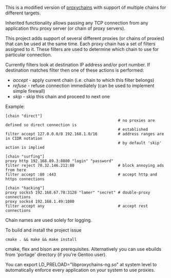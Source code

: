 This is a modified version of [proxychains](http://proxychains.sourceforge.net/) with support of multiple chains for different targets.

Inherited functionality allows passing any TCP connection from any application thru proxy server (or chain of proxy servers).

This project adds support of several different proxies (or chains of proxies) that can be used at the same time. Each proxy chain has a set of filters assigned to it. These filters are used to determine which chain to use for particular connection. 

Currently filters look at destination IP address and/or port number. If destination matches filter then one of these actions is performed:
* _accept_ - apply current chain (i.e. chain to which this filter belongs)
* _refuse_ - refuse connection immediately (can be used to implement simple firewall)
* _skip_ - skip this chain and proceed to next one

Example:

    [chain "direct"]
                                                     # no proxies are defined so direct connection is
                                                     # established
    filter accept 127.0.0.0/8 192.168.1.0/16         # address ranges are in CIDR notation
                                                     # by default 'skip' action is implied

    [chain "surfing"]
    proxy http 192.168.89.3:8080 "login" "password"
    filter reject 70.32.146.212:80                   # block annoying ads from here
    filter accept :80 :443                           # accept http and https connections

    [chain "hacking"]
    proxy socks5 192.168.67.78:3128 "lamer" "secret" # double-proxy connections
    proxy socks4 192.168.1.49:1080
    filter accept any                                # accept rest connections

Chain names are used solely for logging.

To build and install the project issue

    cmake . && make && make install

cmake, flex and bison are prerequisites. Alternatively you can use ebuilds from 'portage' directory (if you're Gentoo user).

You can export LD_PRELOAD="libproxychains-ng.so" at system level to automatically enforce every application on your system to use proxies.
